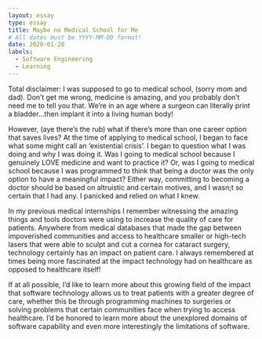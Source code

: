 ```yaml
---
layout: essay
type: essay
title: Maybe no Medical School for Me
# All dates must be YYYY-MM-DD format!
date: 2020-01-20
labels:
  - Software Engineering
  - Learning
---
```

Total disclaimer: I was supposed to go to medical school, (sorry mom and dad). Don’t get me wrong, medicine is amazing, and you probably don’t need me to tell you that. We’re in an age where a surgeon can literally print a bladder...then implant it into a living human body!

However, (aye there’s the rub) what if there’s more than one career option that saves lives? At the time of applying to medical school, I began to face what some might call an ‘existential crisis’. I began to question what I was doing and why I was doing it. Was I going to medical school because I genuinely LOVE medicine and want to practice it? Or, was I going to medical school because I was programmed to think that being a doctor was the only option to have a meaningful impact? Either way, committing to becoming a doctor should be based on altruistic and certain motives, and I wasn;t so certain that I had any. I panicked and relied on what I knew.

In my previous medical internships I remember witnessing the amazing things and tools doctors were using to increase the quality of care for patients. Anywhere from medical databases that made the gap between impoverished communities and access to healthcare smaller or high-tech lasers that were able to sculpt and cut a cornea for cataract surgery, technology certainly has an impact on patient care. I always remembered at times being more fascinated at the impact technology had on healthcare as opposed to healthcare itself!

If at all possible, I’d like to learn more about this growing field of the impact that software technology allows us to treat patients with a greater degree of care, whether this be through programming machines to surgeries or solving problems that certain communities face when trying to access healthcare. I’d be honored to learn more about the unexplored domains of software capability and even more interestingly the limitations of software.
